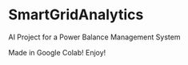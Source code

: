 # SmartGridAnalytics
AI Project for a Power Balance Management System

Made in Google Colab! Enjoy!
